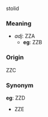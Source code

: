 stolid
### Meaning
+ _adj_: ZZA
    + __eg__: ZZB

### Origin

ZZC

### Synonym

__eg__: ZZD

+ ZZE



